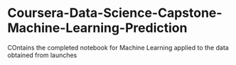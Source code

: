 # Coursera-Data-Science-Capstone-Machine-Learning-Prediction
COntains the completed notebook for Machine Learning applied to the data obtained from launches
